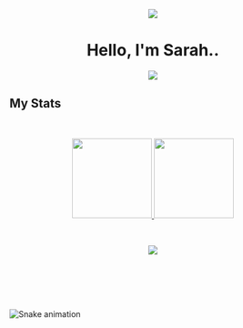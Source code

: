 <p align="center">
  <img src="https://capsule-render.vercel.app/api?type=waving&color=gradient&height=120&section=header"/>
</p>

<h1 align="center">
  Hello, I'm Sarah..
</h1>

<p align="center">
  <img src= "https://media.giphy.com/media/l0HlNaQ6gWfllcjDO/giphy.gif">
</p>

<h2>My Stats</h2>
<br>
<p align="center">
<a href="https://github.com/thepiyushmalhotra">
  <img height="140em" src="https://github-readme-stats.vercel.app/api?username=sklloyd&theme=noctis_minimus&show_icons=true" />
  <img height="140em" src="https://github-readme-stats.vercel.app/api/top-langs/?username=sklloyd&theme=noctis_minimus&layout=compact" />
</a>
</p>
<br>
<p align="center">
  <img src="https://capsule-render.vercel.app/api?type=waving&color=gradient&height=120&section=footer"/>
</p>

<br>
<br>
<br>
<br>

  ![Snake animation](https://github.com/sklloyd/sklloyd/blob/output/github-contribution-grid-snake.svg)
